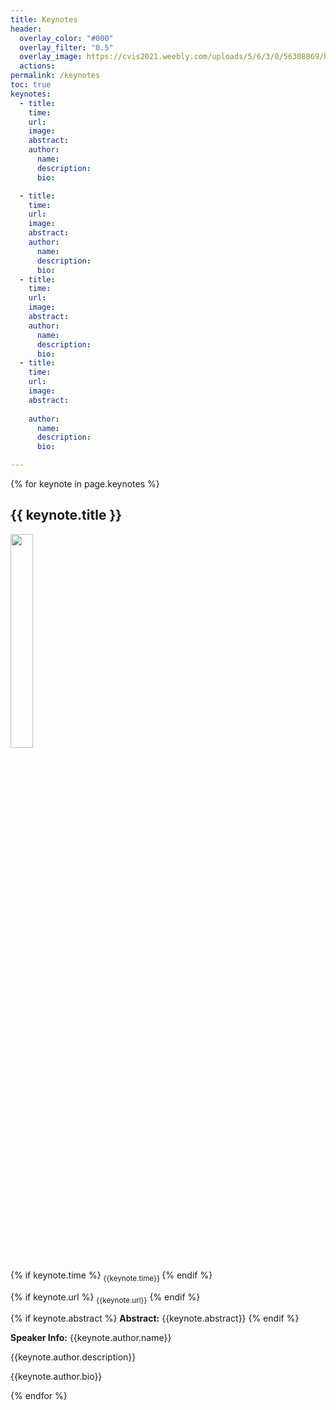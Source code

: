 ```yaml
---
title: Keynotes
header:
  overlay_color: "#000"
  overlay_filter: "0.5"
  overlay_image: https://cvis2021.weebly.com/uploads/5/6/3/0/56308869/background-images/236520036.jpg
  actions:
permalink: /keynotes
toc: true
keynotes:
  - title: 
    time:
    url:
    image: 
    abstract:
    author:
      name: 
      description: 
      bio: 

  - title: 
    time:
    url:
    image: 
    abstract:
    author:
      name: 
      description: 
      bio:
  - title:
    time:
    url: 
    image: 
    abstract: 
    author:
      name:
      description: 
      bio:
  - title: 
    time: 
    url: 
    image: 
    abstract: 
 
    author:
      name:
      description:
      bio:

---
```



{% for keynote in page.keynotes %}
## {{ keynote.title }}
<img src="{{ keynote.image}}" class="align-left" style="width: calc(30% - 0.5em);"/>

{% if keynote.time %} <sub>{{keynote.time}} </sub>  {% endif %}


{% if keynote.url %} <sub> {{keynote.url}}</sub> {% endif %}

{% if keynote.abstract %}
**Abstract:** 
{{keynote.abstract}}
{% endif %}

**Speaker Info:**
{{keynote.author.name}}

{{keynote.author.description}}

{{keynote.author.bio}}

{% endfor %}
